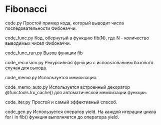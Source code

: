 # Fibonacci

code.py
Простой пример кода, который выводит 
числа последовательности Фибоначчи.

code_func.py
Код, обернутый в функцию fib(N), где 
N - количество выводимых чисел Фибоначчи.

code_func_run.py
Вызов функции fib

code_recursion.py
Рекурсивная функция с использованием
базового случая для выхода.

code_memo.py
Используется мемоизация.

code_memo_auto.py
Используется встроенный декоратор @functools.lru_cache()
для автоматической мемоизации функции.

code_iter.py
Простой и самый эффективный способ.

code_gen.py
Используется оператор yield. На каждой итерации
цикла for i in fib() функция выполняется до
оператора yield.
